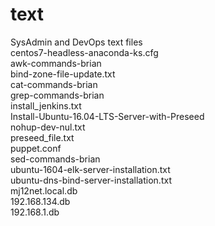 # text
SysAdmin and DevOps text files  
centos7-headless-anaconda-ks.cfg  
awk-commands-brian  
bind-zone-file-update.txt  
cat-commands-brian  
grep-commands-brian  
install_jenkins.txt  
Install-Ubuntu-16.04-LTS-Server-with-Preseed  
nohup-dev-nul.txt  
preseed_file.txt  
puppet.conf  
sed-commands-brian  
ubuntu-1604-elk-server-installation.txt  
ubuntu-dns-bind-server-installation.txt  
mj12net.local.db  
192.168.134.db  
192.168.1.db  
